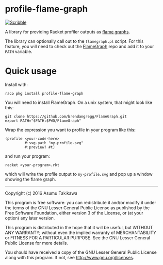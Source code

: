 # profile-flame-graph

[![Scribble](https://img.shields.io/badge/Docs-Scribble-blue.svg)](http://docs.racket-lang.org/profile-flame-graph/index.html)

A library for providing Racket profiler outputs as
[flame graphs](https://github.com/brendangregg/FlameGraph).

The library can optionally call out to the `flamegraph.pl` script.
For this feature, you will need to check out the
[FlameGraph](https://github.com/brendangregg/FlameGraph) repo and
add it to your `PATH` variable.

# Quick usage

Install with:

```
raco pkg install profile-flame-graph
```

You will need to install FlameGraph. On a unix system, that might
look like this:

```
git clone https://github.com/brendangregg/FlameGraph.git
export PATH="$PATH:$PWD/FlameGraph"
```

Wrap the expression you want to profile in your program like this:

```racket
(profile <your-code-here>
         #:svg-path "my-profile.svg"
         #:preview? #t)
```

and run your program:

```
racket <your-program>.rkt
```

which will write the profile output to `my-profile.svg` and pop
up a window showing the flame graph.

---

Copyright (c) 2016 Asumu Takikawa

This program is free software: you can redistribute it and/or modify it under
the terms of the GNU Lesser General Public License as published by the Free
Software Foundation, either version 3 of the License, or (at your option) any
later version.

This program is distributed in the hope that it will be useful, but WITHOUT ANY
WARRANTY; without even the implied warranty of MERCHANTABILITY or FITNESS FOR A
PARTICULAR PURPOSE. See the GNU Lesser General Public License for more details.

You should have received a copy of the GNU Lesser General Public License along
with this program. If not, see http://www.gnu.org/licenses.
